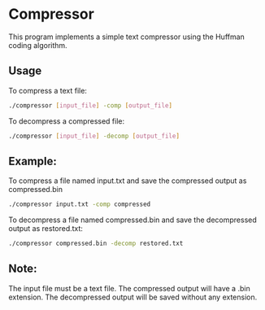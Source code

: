 # Compressor

This program implements a simple text compressor using the Huffman coding algorithm.

## Usage

To compress a text file:
```bash
./compressor [input_file] -comp [output_file]
````

To decompress a compressed file:
```bash
./compressor [input_file] -decomp [output_file]
````

## Example:

To compress a file named input.txt and save the compressed output as compressed.bin
```bash
./compressor input.txt -comp compressed
````

To decompress a file named compressed.bin and save the decompressed output as restored.txt:
```bash
./compressor compressed.bin -decomp restored.txt
````
## Note:

The input file must be a text file.
The compressed output will have a .bin extension.
The decompressed output will be saved without any extension.
